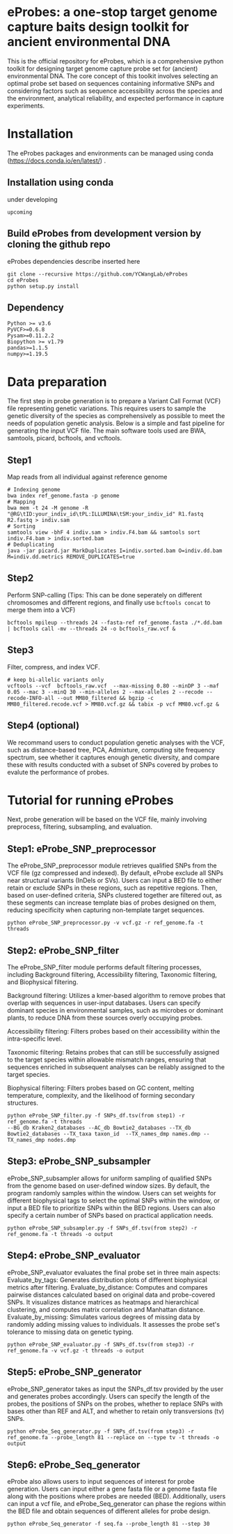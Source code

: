# eProbes: a one-stop target genome capture baits design toolkit for ancient environmental DNA

This is the official repository for eProbes, which is a comprehensive python toolkit for designing target genome capture probe set for (ancient) environmental DNA. The core concept of this toolkit involves selecting an optimal probe set based on sequences containing informative SNPs and considering factors such as sequence accessibility across the species and the environment, analytical reliability, and expected performance in capture experiments.

# Installation
The eProbes packages and environments can be managed using conda (https://docs.conda.io/en/latest/) .

## Installation using conda
under developing

```
upcoming
```

## Build eProbes from development version by cloning the github repo
eProbes dependencies describe inserted here 

```
git clone --recursive https://github.com/YCWangLab/eProbes
cd eProbes
python setup.py install
```
## Dependency
```
Python >= v3.6
PyVCF>=0.6.8
Pysam>=0.11.2.2
Biopython >= v1.79
pandas>=1.1.5
numpy>=1.19.5
```

# Data preparation

The first step in probe generation is to prepare a Variant Call Format (VCF) file representing genetic variations. This requires users to sample the genetic diversity of the species as comprehensively as possible to meet the needs of population genetic analysis. Below is a simple and fast pipeline for generating the input VCF file. The main software tools used are BWA, samtools, picard, bcftools, and vcftools.

## Step1
Map reads from all individual against reference genome

```
# Indexing genome
bwa index ref_genome.fasta -p genome 
# Mapping 
bwa mem -t 24 -M genome -R "@RG\tID:your_indiv_id\tPL:ILLUMINA\tSM:your_indiv_id" R1.fastq R2.fastq > indiv.sam 
# Sorting
samtools view -bhF 4 indiv.sam > indiv.F4.bam && samtools sort indiv.F4.bam > indiv.sorted.bam 
# Deduplicating
java -jar picard.jar MarkDuplicates I=indiv.sorted.bam O=indiv.dd.bam M=indiv.dd.metrics REMOVE_DUPLICATES=true
```


## Step2
Perform SNP-calling (Tips: This can be done seperately on different chromosomes and different regions, and finally use ```bcftools concat``` to merge them into a VCF)

```
bcftools mpileup --threads 24 --fasta-ref ref_genome.fasta ./*.dd.bam | bcftools call -mv --threads 24 -o bcftools_raw.vcf &
```


## Step3
Filter, compress, and index VCF.

```
# keep bi-allelic variants only
vcftools --vcf  bcftools_raw.vcf  --max-missing 0.80 --minDP 3 --maf 0.05 --mac 3 --minQ 30 --min-alleles 2 --max-alleles 2 --recode --recode-INFO-all --out MM80_filtered && bgzip -c MM80_filtered.recode.vcf > MM80.vcf.gz && tabix -p vcf MM80.vcf.gz &
```

## Step4 (optional)

We recommand users to conduct population genetic analyses with the VCF, such as distance-based tree, PCA, Admixture, computing site frequency spectrum, see whether it captures enough genetic diversity, and compare these with results conducted with a subset of SNPs covered by probes to evalute the performance of probes.


# Tutorial for running eProbes

Next, probe generation will be based on the VCF file, mainly involving preprocess, filtering, subsampling, and evaluation.

## Step1: eProbe_SNP_preprocessor
The eProbe_SNP_preprocessor module retrieves qualified SNPs from the VCF file (gz compressed and indexed). By default, eProbe exclude all SNPs near structural variants (InDels or SVs). Users can input a BED file to either retain or exclude SNPs in these regions, such as repetitive regions. Then, based on user-defined criteria, SNPs clustered together are filtered out, as these segments can increase  template bias of probes designed on them, reducing specificity when capturing non-template target sequences.

```
python eProbe_SNP_preprocessor.py -v vcf.gz -r ref_genome.fa -t threads 
```

## Step2: eProbe_SNP_filter
The eProbe_SNP_filter module performs default filtering processes, including Background filtering, Accessibility filtering, Taxonomic filtering, and Biophysical filtering.

Background filtering: Utilizes a kmer-based algorithm to remove probes that overlap with sequences in user-input databases. Users can specify dominant species in environmental samples, such as microbes or dominant plants, to reduce DNA from these sources overly occupying probes.

Accessibility filtering: Filters probes based on their accessibility within the intra-specific level.

Taxonomic filtering: Retains probes that can still be successfully assigned to the target species within allowable mismatch ranges, ensuring that sequences enriched in subsequent analyses can be reliably assigned to the target species.

Biophysical filtering: Filters probes based on GC content, melting temperature, complexity, and the likelihood of forming secondary structures.

```
python eProbe_SNP_filter.py -f SNPs_df.tsv(from step1) -r ref_genome.fa -t threads 
--BG_db Kraken2_databases --AC_db Bowtie2_databases --TX_db Bowtie2_databases --TX_taxa taxon_id  --TX_names_dmp names.dmp --TX_names_dmp nodes.dmp
```

## Step3: eProbe_SNP_subsampler
eProbe_SNP_subsampler allows for uniform sampling of qualified SNPs from the genome based on user-defined window sizes. By default, the program randomly samples within the window. Users can set weights for different biophysical tags to select the optimal SNPs within the window, or input a BED file to prioritize SNPs within the BED regions. Users can also specify a certain number of SNPs based on practical application needs.
```
python eProbe_SNP_subsampler.py -f SNPs_df.tsv(from step2) -r ref_genome.fa -t threads -o output
```

## Step4: eProbe_SNP_evaluator
eProbe_SNP_evaluator evaluates the final probe set in three main aspects:
Evaluate_by_tags: Generates distribution plots of different biophysical metrics after filtering.
Evaluate_by_distance: Computes and compares pairwise distances calculated based on original data and probe-covered SNPs. It visualizes distance matrices as heatmaps and hierarchical clustering, and computes matrix correlation and Manhattan distance.
Evaluate_by_missing: Simulates various degrees of missing data by randomly adding missing values to individuals. It assesses the probe set's tolerance to missing data on genetic typing.
```
python eProbe_SNP_evaluator.py -f SNPs_df.tsv(from step3) -r ref_genome.fa -v vcf.gz -t threads -o output
```


## Step5: eProbe_SNP_generator
eProbe_SNP_generator takes as input the SNPs_df.tsv provided by the user and generates probes accordingly. Users can specify the length of the probes, the positions of SNPs on the probes, whether to replace SNPs with bases other than REF and ALT, and whether to retain only transversions (tv) SNPs.
```
python eProbe_Seq_generator.py -f SNPs_df.tsv(from step3) -r ref_genome.fa --probe_length 81 --replace on --type tv -t threads -o output
```

## Step6: eProbe_Seq_generator
eProbe also allows users to input sequences of interest for probe generation. Users can input either a gene fasta file or a genome fasta file along with the positions where probes are needed (BED). Additionally, users can input a vcf file, and eProbe_Seq_generator can phase the regions within the BED file and obtain sequences of different alleles for probe design.
```
python eProbe_Seq_generator -f seq.fa --probe_length 81 --step 30
```
